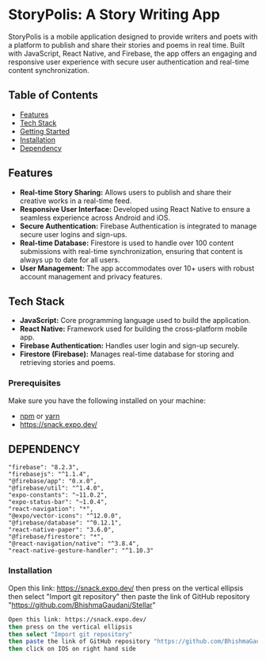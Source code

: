 # StoryPolis: A Story Writing App

StoryPolis is a mobile application designed to provide writers and poets with a platform to publish and share their stories and poems in real time. Built with JavaScript, React Native, and Firebase, the app offers an engaging and responsive user experience with secure user authentication and real-time content synchronization.

## Table of Contents
- [Features](#features)
- [Tech Stack](#tech-stack)
- [Getting Started](#getting-started)
- [Installation](#installation)
- [Dependency](#dependency)

## Features
- **Real-time Story Sharing:** Allows users to publish and share their creative works in a real-time feed.
- **Responsive User Interface:** Developed using React Native to ensure a seamless experience across Android and iOS.
- **Secure Authentication:** Firebase Authentication is integrated to manage secure user logins and sign-ups.
- **Real-time Database:** Firestore is used to handle over 100 content submissions with real-time synchronization, ensuring that content is always up to date for all users.
- **User Management:** The app accommodates over 10+ users with robust account management and privacy features.

## Tech Stack
- **JavaScript:** Core programming language used to build the application.
- **React Native:** Framework used for building the cross-platform mobile app.
- **Firebase Authentication:** Handles user login and sign-up securely.
- **Firestore (Firebase):** Manages real-time database for storing and retrieving stories and poems.


### Prerequisites
Make sure you have the following installed on your machine:
- [npm](https://www.npmjs.com/) or [yarn](https://yarnpkg.com/)
- https://snack.expo.dev/

## DEPENDENCY
    "firebase": "8.2.3",
    "firebasejs": "^1.1.4",
    "@firebase/app": "0.x.0",
    "@firebase/util": "^1.4.0",
    "expo-constants": "~11.0.2",
    "expo-status-bar": "~1.0.4",
    "react-navigation": "*",
    "@expo/vector-icons": "^12.0.0",
    "@firebase/database": "^0.12.1",
    "react-native-paper": "3.6.0",
    "@firebase/firestore": "*",
    "@react-navigation/native": "^3.8.4",
    "react-native-gesture-handler": "^1.10.3"

### Installation
Open this link: https://snack.expo.dev/
then press on the vertical ellipsis
then select "Import git repository"
then paste the link of GitHub repository "https://github.com/BhishmaGaudani/Stellar"

```bash
Open this link: https://snack.expo.dev/
then press on the vertical ellipsis
then select "Import git repository"
then paste the link of GitHub repository "https://github.com/BhishmaGaudani/storypolis"
then click on IOS on right hand side

